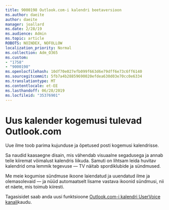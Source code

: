 ```yaml
---
title: 9000198 Outlook.com-i kalendri beetaversioon
ms.author: daeite
author: daeite
manager: joallard
ms.date: 2/28/19
ms.audience: Admin
ms.topic: article
ROBOTS: NOINDEX, NOFOLLOW
localization_priority: Normal
ms.collection: Adm_O365
ms.custom:
- "1758"
- "9000198"
ms.openlocfilehash: 10df70e027efb099f663d6e79dff6e73c6ff6140
ms.sourcegitcommit: 5fb7a4b28859690020efdea630d03e70cc0e6334
ms.translationtype: MT
ms.contentlocale: et-EE
ms.lasthandoff: 06/28/2019
ms.locfileid: "35376901"
---
```

# <a name="new-calendar-experiences-coming-to-outlookcom"></a>Uus kalender kogemusi tulevad Outlook.com

Uue ilme toob parima kujunduse ja õpetused posti kogemusi kalendrisse.

Sa naudid kaasaegne disain, mis vähendab visuaalne segadusega ja annab teile kiiremat võimalust kalendris liikuda. Samuti on lihtsam leida huvitav kalendrid oma lemmik tegevuse — TV näitab spordiklubide ja sündmused.

Me meie kogumise sündmuse ikoone laiendatud ja uuendatud ilme ja olemasolevaid — ja nüüd automaatselt lisame vastava ikoonid sündmusi, nii et näete, mis toimub kiiresti.

Tagasisidet saab anda uusi funktsioone [Outlook.com-i kalendri UserVoice kanali](https://outlook.uservoice.com/forums/601444-new-experiences-in-outlook-com?category_id=209197)kaudu.
